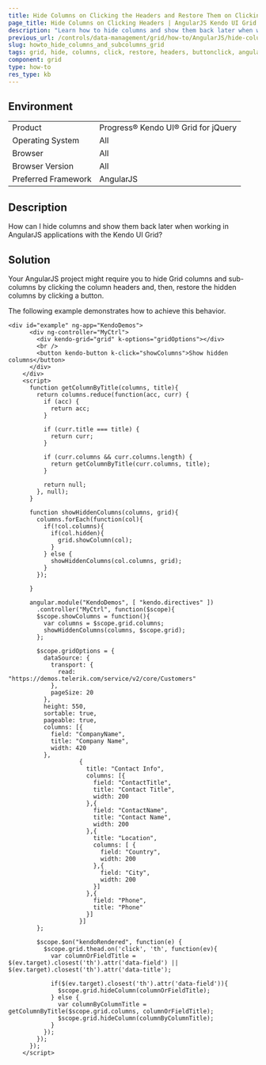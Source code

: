 ```yaml
---
title: Hide Columns on Clicking the Headers and Restore Them on Clicking a Button
page_title: Hide Columns on Clicking Headers | AngularJS Kendo UI Grid
description: "Learn how to hide columns and show them back later when working in AngularJS applications with the Kendo UI Grid."
previous_url: /controls/data-management/grid/how-to/AngularJS/hide-columns-by-clicking-the-headers, /controls/data-management/grid/how-to/AngularJS/hide-columns-by-clicking-the-headers
slug: howto_hide_columns_and_subcolumns_grid
tags: grid, hide, columns, click, restore, headers, buttonclick, angularjs
component: grid
type: how-to
res_type: kb
---
```


## Environment

<table>
 <tr>
  <td>Product</td>
  <td>Progress® Kendo UI® Grid for jQuery</td> 
 </tr>
 <tr>
  <td>Operating System</td>
  <td>All</td>
 </tr>
 <tr>
  <td>Browser</td>
  <td>All</td>
 </tr>
 <tr>
  <td>Browser Version</td>
  <td>All</td>
 </tr>
 <tr>
  <td>Preferred Framework</td>
  <td>AngularJS</td>
 </tr>
</table>

## Description

How can I hide columns and show them back later when working in AngularJS applications with the Kendo UI Grid?

## Solution

Your AngularJS project might require you to hide Grid columns and sub-columns by clicking the column headers and, then, restore the hidden columns by clicking a button.

The following example demonstrates how to achieve this behavior.

```
<div id="example" ng-app="KendoDemos">
      <div ng-controller="MyCtrl">
        <div kendo-grid="grid" k-options="gridOptions"></div>
        <br />
        <button kendo-button k-click="showColumns">Show hidden columns</button>
      </div>
    </div>
    <script>
      function getColumnByTitle(columns, title){
        return columns.reduce(function(acc, curr) {          
          if (acc) {
            return acc;
          }

          if (curr.title === title) {
            return curr;
          }

          if (curr.columns && curr.columns.length) {
            return getColumnByTitle(curr.columns, title);
          }          

          return null;          
        }, null);      
      }

      function showHiddenColumns(columns, grid){
        columns.forEach(function(col){
          if(!col.columns){
            if(col.hidden){
              grid.showColumn(col);
            }
          } else {
            showHiddenColumns(col.columns, grid);
          }  
        });

      }

      angular.module("KendoDemos", [ "kendo.directives" ])
        .controller("MyCtrl", function($scope){
        $scope.showColumns = function(){
          var columns = $scope.grid.columns;
          showHiddenColumns(columns, $scope.grid);
        };

        $scope.gridOptions = {
          dataSource: {
            transport: {
              read: "https://demos.telerik.com/service/v2/core/Customers"
            },
            pageSize: 20
          },
          height: 550,
          sortable: true,
          pageable: true,
          columns: [{
            field: "CompanyName",
            title: "Company Name",
            width: 420
          },
                    {
                      title: "Contact Info",
                      columns: [{
                        field: "ContactTitle",
                        title: "Contact Title",
                        width: 200
                      },{
                        field: "ContactName",
                        title: "Contact Name",
                        width: 200
                      },{
                        title: "Location",
                        columns: [ {
                          field: "Country",
                          width: 200
                        },{
                          field: "City",
                          width: 200
                        }]
                      },{
                        field: "Phone",
                        title: "Phone"
                      }]
                    }]
        };

        $scope.$on("kendoRendered", function(e) {
          $scope.grid.thead.on('click', 'th', function(ev){
            var columnOrFieldTitle = $(ev.target).closest('th').attr('data-field') || $(ev.target).closest('th').attr('data-title');

            if($(ev.target).closest('th').attr('data-field')){
              $scope.grid.hideColumn(columnOrFieldTitle);
            } else {
              var columnByColumnTitle = getColumnByTitle($scope.grid.columns, columnOrFieldTitle);
              $scope.grid.hideColumn(columnByColumnTitle);
            }
          });
        });
      });
    </script>
```
